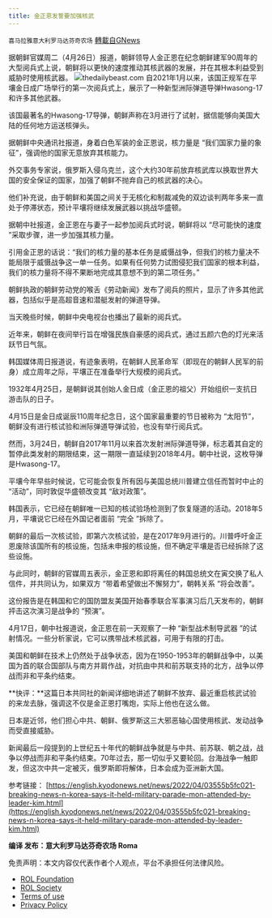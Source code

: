 ```yaml
---
title: 金正恩发誓要加强核武
---
```

`喜马拉雅意大利罗马达芬奇农场` [轉載自GNews](https://gnews.org/zh-hans/2418853/)

据朝鲜官媒周二（4月26日）报道，朝鲜领导人金正恩在纪念朝鲜建军90周年的大型阅兵式上说，朝鲜将以更快的速度推动其核武器的发展，并在其根本利益受到威胁时使用核武器。
 ![](https://assets.gnews.org/wp-content/uploads/2022/04/N-3.jpg)thedailybeast.com 
自2021年1月以来，该国正规军在平壤金日成广场举行的第一次阅兵式上，展示了一种新型洲际弹道导弹Hwasong-17和许多其他武器。
 
该国最著名的Hwasong-17导弹，朝鲜声称在3月进行了试射，据信能够向美国大陆的任何地方运送核弹头。
 
据朝鲜中央通讯社报道，身着白色军装的金正恩说，核力量是 “我们国家力量的象征”，强调他的国家无意放弃其核能力。
 
外交事务专家说，俄罗斯入侵乌克兰，这个大约30年前放弃核武库以换取世界大国的安全保证的国家，加强了朝鲜不抛弃自己的核武器的决心。
 
他们补充说，由于朝鲜和美国之间关于无核化和制裁减免的双边谈判两年多来一直处于停滞状态，预计平壤将继续发展武器以挑战华盛顿。
 
据朝中社报道，金正恩在与妻子一起参加阅兵式时说，朝鲜将以 “尽可能快的速度 ”采取步骤，进一步加强其核力量。
 
引用金正恩的话说：“我们的核力量的基本任务是威慑战争，但我们的核力量决不能局限于威慑战争这一单一任务。如果有任何势力试图侵犯我们国家的根本利益，我们的核力量将不得不果断地完成其意想不到的第二项任务。”
 
朝鲜执政的朝鲜劳动党的喉舌《劳动新闻》发布了阅兵的照片，显示了许多其他武器，包括似乎是高超音速和潜艇发射的弹道导弹。
 
当天晚些时候，朝鲜中央电视台也播出了最新的阅兵式。
 
近年来，朝鲜在夜间举行旨在增强民族自豪感的阅兵式，通过五颜六色的灯光来活跃节日气氛。
 
韩国媒体周日报道说，有迹象表明，在朝鲜人民革命军（即现在的朝鲜人民军的前身）成立周年之际，平壤正在准备举行大规模的阅兵式。
 
1932年4月25日，是朝鲜说其创始人金日成（金正恩的祖父）开始组织一支抗日游击队的日子。
 
4月15日是金日成诞辰110周年纪念日，这个国家最重要的节日被称为 “太阳节”，朝鲜没有进行核试验和洲际弹道导弹试验，也没有举行阅兵式。
 
然而，3月24日，朝鲜自2017年11月以来首次发射洲际弹道导弹，标志着其自定的暂停此类发射的期限结束，这一期限一直延续到2018年4月。朝中社说，这枚导弹是Hwasong-17。
 
平壤今年早些时候说，它可能会恢复所有因与美国总统川普建立信任而暂时中止的 “活动”，同时敦促华盛顿改变其 “敌对政策”。
 
韩国表示，它已经在朝鲜唯一已知的核试验场检测到了恢复隧道的活动。2018年5月，平壤说它已经在外国记者面前 “完全 ”拆除了。
 
朝鲜的最后一次核试验，即第六次核试验，是在2017年9月进行的。川普呼吁金正恩废除该国所有的核设施，包括未申报的核设施，但不确定平壤是否已经拆除了这些设施。
 
与此同时，朝鲜的官媒周五表示，金正恩和即将离任的韩国总统文在寅交换了私人信件，并共同认为，如果双方 “带着希望做出不懈努力”，朝韩关系 “将会改善”。
 
这份报告是在韩国和它的国防盟友美国开始春季联合军事演习后几天发布的，朝鲜抨击这次演习是战争的 “预演”。
 
4月17日，朝中社报道说，金正恩在前一天观察了一种 “新型战术制导武器 ”的试射情况。一些分析家说，它可以携带战术核武器，可用于有限的打击。
 
美国和朝鲜在技术上仍然处于战争状态，因为在1950-1953年的朝鲜战争中，以美国为首的联合国部队与南方并肩作战，对抗由中共和前苏联支持的北方，战争以停战而非和平条约结束。
 
**快评：**这篇日本共同社的新闻详细地讲述了朝鲜不放弃、最近重启核武试验的来龙去脉，强调这不仅是金正恩打嘴炮，实际上他也在这么做。
 
日本是近邻，他们担心中共、朝鲜、俄罗斯这三大邪恶轴心国使用核武、发动战争而受直接威胁。
 
新闻最后一段提到的上世纪五十年代的朝鲜战争就是与中共、前苏联、朝之战，战争以停战而非和平条约结束。70年过去，那一切似乎又要轮回。台海战争一触即发，但这次中共一定被灭，俄罗斯即将解体，日本会成为亚洲新大国。
 
参考链接：
[https://english.kyodonews.net/news/2022/04/03555b5fc021-breaking-news-n-korea-says-it-held-military-parade-mon-attended-by-leader-kim.html](https://english.kyodonews.net/news/2022/04/03555b5fc021-breaking-news-n-korea-says-it-held-military-parade-mon-attended-by-leader-kim.html)
 
**编译 发布：意大利罗马达芬奇农场 Roma**

免责声明：本文内容仅代表作者个人观点，平台不承担任何法律风险。
  
- [ROL Foundation](https://rolfoundation.org/)
- [ROL Society](https://rolsociety.org/)
- [Terms of use](https://gnews.org/terms-of-use-3/)
- [Privacy Policy](https://gnews.org/privacy-policy/)
